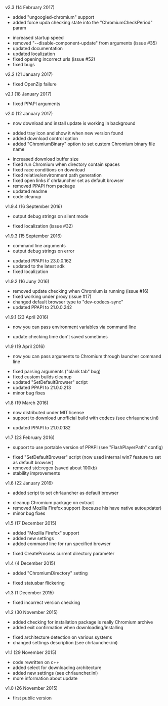 v2.3 (14 February 2017)
+ added "ungoogled-chromium" support
+ added force upda checking state into the "ChromiumCheckPeriod" param
- increased startup speed
- removed "--disable-component-update" from arguments (issue #35)
- updated documentation
- updated localization
- fixed opening incorrect urls (issue #52)
- fixed bugs

v2.2 (21 January 2017)
- fixed OpenZip failure

v2.1 (18 January 2017)
- fixed PPAPI arguments

v2.0 (12 January 2017)
* now download and install update is working in background
+ added tray icon and show it when new version found
+ added download control option
+ added "ChromiumBinary" option to set custom Chromium binary file name
- increased download buffer size
- fixed run Chromium when directory contain spaces
- fixed race conditions on download
- fixed relative/environment path generation
- fixed open links if chrlauncher set as default browser
- removed PPAPI from package
- updated readme
- code cleanup

v1.9.4 (16 September 2016)
+ output debug strings on silent mode
- fixed localization (issue #32)

v1.9.3 (15 September 2016)
+ command line arguments
+ output debug strings on error
- updated PPAPI to 23.0.0.162
- updated to the latest sdk
- fixed localization

v1.9.2 (16 Juny 2016)
- removed update checking when Chromium is running (issue #16)
- fixed working under proxy (issue #17)
- changed default browser type to "dev-codecs-sync"
- updated PPAPI to 21.0.0.242

v1.9.1 (23 April 2016)
+ now you can pass environment variables via command line
- update checking time don't saved sometimes

v1.9 (19 April 2016)
+ now you can pass arguments to Chromium through launcher command line
- fixed parsing arguments ("blank tab" bug)
- fixed custom builds cleanup
- updated "SetDefaultBrowser" script
- updated PPAPI to 21.0.0.213
- minor bug fixes

v1.8 (19 March 2016)
+ now distributed under MIT license
+ support to download unofficial build with codecs (see chrlauncher.ini)
- updated PPAPI to 21.0.0.182

v1.7 (23 February 2016)
+ support to use portable version of PPAPI (see "FlashPlayerPath" config)
- fixed "SetDefaultBrowser" script (now used internal win7 feature to set as default browser)
- removed std::regex (saved about 100kb)
- stability improvements

v1.6 (22 January 2016)
+ added script to set chrlauncher as default browser
- cleanup Chromium package on extract
- removed Mozilla Firefox support (because his have native autoupdater)
- minor bug fixes

v1.5 (17 December 2015)
+ added "Mozilla Firefox" support 
+ added new settings
+ added command line for run specified browser
- fixed CreateProcess current directory parameter

v1.4 (4 December 2015)
+ added "ChromiumDirectory" setting
- fixed statusbar flickering

v1.3 (1 December 2015)
- fixed incorrect version checking

v1.2 (30 November 2015)
+ added checking for installation package is really Chromium archive
+ added exit confirmation when downloading/installing
- fixed architecture detection on various systems
- changed settings description (see chrlauncher.ini)

v1.1 (29 November 2015)
+ code rewritten on c++
+ added select for downloading architecture
+ added new settings (see chrlauncher.ini)
+ more information about update

v1.0 (26 November 2015)
- first public version
